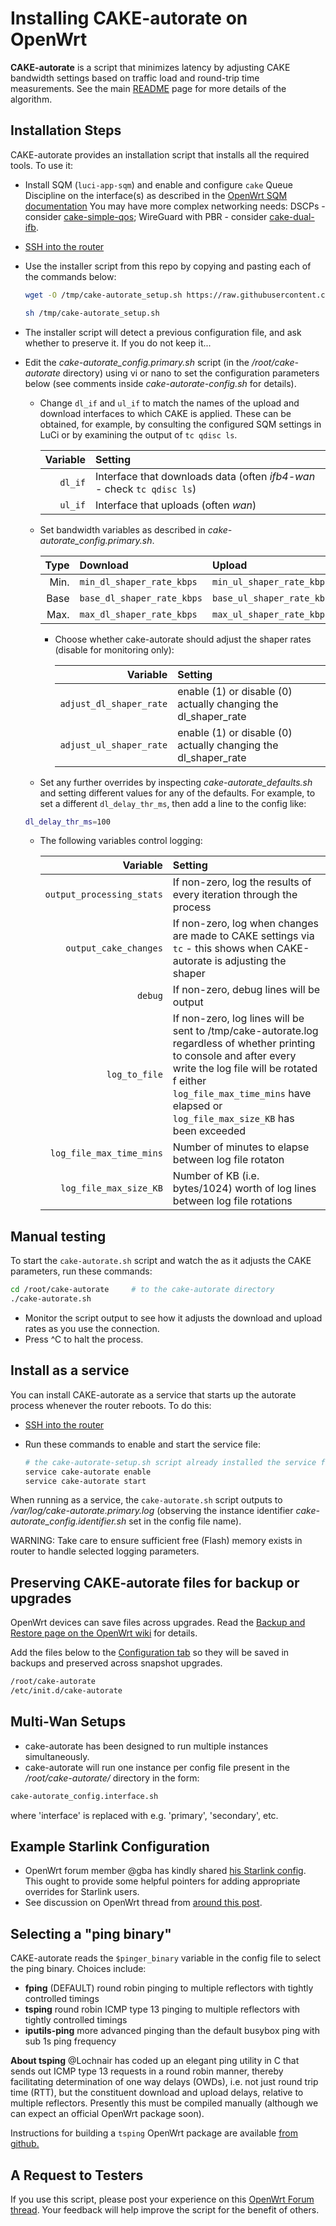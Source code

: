 # Installing CAKE-autorate on OpenWrt

**CAKE-autorate** is a script that minimizes latency by adjusting CAKE
bandwidth settings based on traffic load and round-trip time measurements.
See the main [README](./README.md) page for more details of the algorithm.

## Installation Steps

CAKE-autorate provides an installation script that installs all the required tools.
To use it:

- Install SQM (`luci-app-sqm`) and enable and configure `cake`
Queue Discipline on the interface(s) as described in the
[OpenWrt SQM documentation](https://openwrt.org/docs/guide-user/network/traffic-shaping/sqm)
You may have more complex networking needs:
DSCPs - consider [cake-simple-qos](https://github.com/lynxthecat/cake-qos-simple);
WireGuard with PBR - consider [cake-dual-ifb](https://github.com/lynxthecat/cake-dual-ifb).
- [SSH into the router](https://openwrt.org/docs/guide-quick-start/sshadministration)
- Use the installer script from this repo by copying and
pasting each of the commands below:

   ```bash
   wget -O /tmp/cake-autorate_setup.sh https://raw.githubusercontent.com/lynxthecat/CAKE-autorate/master/cake-autorate_setup.sh
   
   sh /tmp/cake-autorate_setup.sh
   ```

- The installer script will detect a previous configuration file,
and ask whether to preserve it. If you do not keep it...
- Edit the _cake-autorate\_config.primary.sh_ script (in the
_/root/cake-autorate_ directory) using vi or nano to set the
configuration parameters below (see comments
inside _cake-autorate-config.sh_ for details).

  - Change `dl_if` and `ul_if` to match the names of the upload and download
  interfaces to which CAKE is applied.
  These can be obtained, for example, by consulting the
  configured SQM settings in LuCi or by examining the output of `tc qdisc ls`.

      | Variable | Setting |
      |----: |   :-------- |
      | `dl_if` | Interface that downloads data (often _ifb4-wan_ - check `tc qdisc ls`) |
      | `ul_if` | Interface that uploads (often _wan_) |

  - Set bandwidth variables as described in _cake-autorate\_config.primary.sh_.

      | Type | Download | Upload |
      |----: |   :-------- | :------ |
      | Min. | `min_dl_shaper_rate_kbps` | `min_ul_shaper_rate_kbps` |
      | Base | `base_dl_shaper_rate_kbps` | `base_ul_shaper_rate_kbps` |
      | Max. | `max_dl_shaper_rate_kbps` | `max_ul_shaper_rate_kbps` |

    - Choose whether cake-autorate should adjust the shaper rates
    (disable for monitoring only):
  
      | Variable | Setting |
      |----: |   :-------- |
      | `adjust_dl_shaper_rate` | enable (1) or disable (0) actually changing the dl\_shaper\_rate |
      | `adjust_ul_shaper_rate` | enable (1) or disable (0) actually changing the dl\_shaper\_rate |

  - Set any further overrides by inspecting _cake-autorate\_defaults.sh_
  and setting different values for any of the defaults.
  For example, to set a different `dl_delay_thr_ms`, then
  add a line to the config like:
  
  ```bash
  dl_delay_thr_ms=100
  ```
  
  - The following variables control logging:

      | Variable | Setting |
      |----: |   :-------- |
      | `output_processing_stats` | If non-zero, log the results of every iteration through the process |
      | `output_cake_changes` | If non-zero, log when changes are made to CAKE settings via `tc` - this shows when CAKE-autorate is adjusting the shaper |
      | `debug` | If non-zero, debug lines will be output |
      | `log_to_file` | If non-zero, log lines will be sent to /tmp/cake-autorate.log regardless of whether printing to console and after every write the log file will be rotated f either `log_file_max_time_mins` have elapsed or `log_file_max_size_KB` has been exceeded |
      | `log_file_max_time_mins` | Number of minutes to elapse between log file rotaton |
      | `log_file_max_size_KB` | Number of KB (i.e. bytes/1024) worth of log lines between log file rotations |

## Manual testing

To start the `cake-autorate.sh` script and watch the as it
adjusts the CAKE parameters, run these commands:

   ```bash
   cd /root/cake-autorate     # to the cake-autorate directory
   ./cake-autorate.sh
   ```

- Monitor the script output to see how it adjusts the
download and upload rates as you use the connection.
- Press ^C to halt the process.

## Install as a service

You can install CAKE-autorate as a service that starts up
the autorate process whenever the router reboots.
To do this:

- [SSH into the router](https://openwrt.org/docs/guide-quick-start/sshadministration)
- Run these commands to enable and start the service file:

   ```bash
   # the cake-autorate-setup.sh script already installed the service file
   service cake-autorate enable
   service cake-autorate start
   ```

When running as a service, the `cake-autorate.sh` script outputs to
_/var/log/cake-autorate.primary.log_ (observing the instance identifier
_cake-autorate\_config.identifier.sh_ set in the config file name).

WARNING: Take care to ensure sufficient free (Flash) memory exists in router to handle selected logging parameters.

## Preserving CAKE-autorate files for backup or upgrades

OpenWrt devices can save files across upgrades. Read the
[Backup and Restore page on the OpenWrt wiki](https://openwrt.org/docs/guide-user/troubleshooting/backup_restore#customize_and_verify)
for details.

Add the files below to the
[Configuration tab](https://openwrt.org/docs/guide-user/troubleshooting/backup_restore#back_up)
so they will be saved in backups and preserved across snapshot upgrades.

 ```bash
/root/cake-autorate
/etc/init.d/cake-autorate
 ```
  
## Multi-Wan Setups

- cake-autorate has been designed to run multiple instances simultaneously.
- cake-autorate will run one instance per config file present
in the _/root/cake-autorate/_ directory in the form:

```bash
cake-autorate_config.interface.sh
```

where 'interface' is replaced with e.g. 'primary', 'secondary', etc.

## Example Starlink Configuration

- OpenWrt forum member @gba has kindly shared
[his Starlink config](Example_Starlink_config.sh).
This ought to provide some helpful pointers for adding
appropriate overrides for Starlink users.
- See discussion on OpenWrt thread from
[around this post](https://forum.openwrt.org/t/cake-w-adaptive-bandwidth/108848/3100?u=lynx).

## Selecting a "ping binary"

CAKE-autorate reads the `$pinger_binary` variable in the
config file to select the ping binary. Choices include:

- **fping** (DEFAULT) round robin pinging to multiple
reflectors with tightly controlled timings
- **tsping** round robin ICMP type 13 pinging to multiple
reflectors with tightly controlled timings
- **iputils-ping** more advanced pinging than the default
busybox ping with sub 1s ping frequency

**About tsping** @Lochnair has coded up an elegant ping utility in C
that sends out ICMP type 13 requests in a round robin manner,
thereby facilitating determination of one way delays (OWDs),
i.e. not just round trip time (RTT), but the constituent
download and upload delays, relative to multiple reflectors.
Presently this must be compiled manually (although we can expect
an official OpenWrt package soon).

Instructions for building a `tsping` OpenWrt package are available [from github.](https://github.com/Lochnair/tsping)

## A Request to Testers

If you use this script, please post your experience on this
[OpenWrt Forum thread](https://forum.openwrt.org/t/cake-w-adaptive-bandwidth/135379/).
Your feedback will help improve the script for the benefit of others.  
